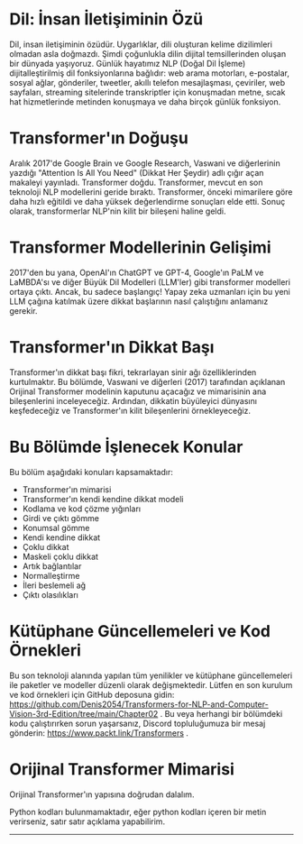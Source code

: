 # Dil: İnsan İletişiminin Özü
Dil, insan iletişiminin özüdür. Uygarlıklar, dili oluşturan kelime dizilimleri olmadan asla doğmazdı. Şimdi çoğunlukla dilin dijital temsillerinden oluşan bir dünyada yaşıyoruz. Günlük hayatımız NLP (Doğal Dil İşleme) dijitalleştirilmiş dil fonksiyonlarına bağlıdır: web arama motorları, e-postalar, sosyal ağlar, gönderiler, tweetler, akıllı telefon mesajlaşması, çeviriler, web sayfaları, streaming sitelerinde transkriptler için konuşmadan metne, sıcak hat hizmetlerinde metinden konuşmaya ve daha birçok günlük fonksiyon.

# Transformer'ın Doğuşu
Aralık 2017'de Google Brain ve Google Research, Vaswani ve diğerlerinin yazdığı "Attention Is All You Need" (Dikkat Her Şeydir) adlı çığır açan makaleyi yayınladı. Transformer doğdu. Transformer, mevcut en son teknoloji NLP modellerini geride bıraktı. Transformer, önceki mimarilere göre daha hızlı eğitildi ve daha yüksek değerlendirme sonuçları elde etti. Sonuç olarak, transformerlar NLP'nin kilit bir bileşeni haline geldi.

# Transformer Modellerinin Gelişimi
2017'den bu yana, OpenAI'ın ChatGPT ve GPT-4, Google'ın PaLM ve LaMBDA'sı ve diğer Büyük Dil Modelleri (LLM'ler) gibi transformer modelleri ortaya çıktı. Ancak, bu sadece başlangıç! Yapay zeka uzmanları için bu yeni LLM çağına katılmak üzere dikkat başlarının nasıl çalıştığını anlamanız gerekir.

# Transformer'ın Dikkat Başı
Transformer'ın dikkat başı fikri, tekrarlayan sinir ağı özelliklerinden kurtulmaktır. Bu bölümde, Vaswani ve diğerleri (2017) tarafından açıklanan Orijinal Transformer modelinin kaputunu açacağız ve mimarisinin ana bileşenlerini inceleyeceğiz. Ardından, dikkatin büyüleyici dünyasını keşfedeceğiz ve Transformer'ın kilit bileşenlerini örnekleyeceğiz.

# Bu Bölümde İşlenecek Konular
Bu bölüm aşağıdaki konuları kapsamaktadır:
- Transformer'ın mimarisi
- Transformer'ın kendi kendine dikkat modeli
- Kodlama ve kod çözme yığınları
- Girdi ve çıktı gömme
- Konumsal gömme
- Kendi kendine dikkat
- Çoklu dikkat
- Maskeli çoklu dikkat
- Artık bağlantılar
- Normalleştirme
- İleri beslemeli ağ
- Çıktı olasılıkları

# Kütüphane Güncellemeleri ve Kod Örnekleri
Bu son teknoloji alanında yapılan tüm yenilikler ve kütüphane güncellemeleri ile paketler ve modeller düzenli olarak değişmektedir. Lütfen en son kurulum ve kod örnekleri için GitHub deposuna gidin: https://github.com/Denis2054/Transformers-for-NLP-and-Computer-Vision-3rd-Edition/tree/main/Chapter02 . Bu veya herhangi bir bölümdeki kodu çalıştırırken sorun yaşarsanız, Discord topluluğumuza bir mesaj gönderin: https://www.packt.link/Transformers .

# Orijinal Transformer Mimarisi
Orijinal Transformer'ın yapısına doğrudan dalalım.

Python kodları bulunmamaktadır, eğer python kodları içeren bir metin verirseniz, satır satır açıklama yapabilirim.

---

